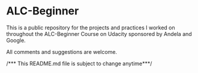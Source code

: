 # ALC-Beginner

This is a public repository for the projects and practices I worked on throughout the ALC-Beginner Course on Udacity sponsored by Andela and Google.

All comments and suggestions are welcome.

/*** This README.md file is subject to change anytime***/

